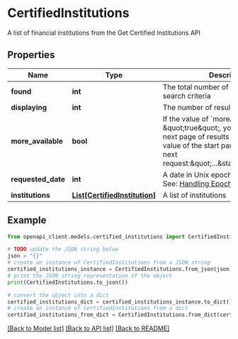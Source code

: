 # CertifiedInstitutions

A list of financial institutions from the Get Certified Institutions API

## Properties

Name | Type | Description | Notes
------------ | ------------- | ------------- | -------------
**found** | **int** | The total number of results matching search criteria | 
**displaying** | **int** | The number of results returned | 
**more_available** | **bool** | If the value of &#x60;moreAvailable&#x60; is \&quot;true\&quot;, you can retrieve the next page of results by increasing the value of the start parameter in your next request:\&quot;...&amp;start&#x3D;6&amp;limit&#x3D;5\&quot; | 
**requested_date** | **int** | A date in Unix epoch time (in seconds). See: [Handling Epoch Dates and Times](https://developer.mastercard.com/open-banking-us/documentation/codes-and-formats/). | 
**institutions** | [**List[CertifiedInstitution]**](CertifiedInstitution.md) | A list of institutions | 

## Example

```python
from openapi_client.models.certified_institutions import CertifiedInstitutions

# TODO update the JSON string below
json = "{}"
# create an instance of CertifiedInstitutions from a JSON string
certified_institutions_instance = CertifiedInstitutions.from_json(json)
# print the JSON string representation of the object
print(CertifiedInstitutions.to_json())

# convert the object into a dict
certified_institutions_dict = certified_institutions_instance.to_dict()
# create an instance of CertifiedInstitutions from a dict
certified_institutions_from_dict = CertifiedInstitutions.from_dict(certified_institutions_dict)
```
[[Back to Model list]](../README.md#documentation-for-models) [[Back to API list]](../README.md#documentation-for-api-endpoints) [[Back to README]](../README.md)


